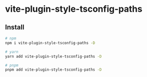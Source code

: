# vite-plugin-style-tsconfig-paths

<!-- only handle alias start with @ -->
<!-- filter node_modules -->

## Install

```bash
# npm
npm i vite-plugin-style-tsconfig-paths -D

# yarn
yarn add vite-plugin-style-tsconfig-paths -D

# pnpm
pnpm add vite-plugin-style-tsconfig-paths -D
```
